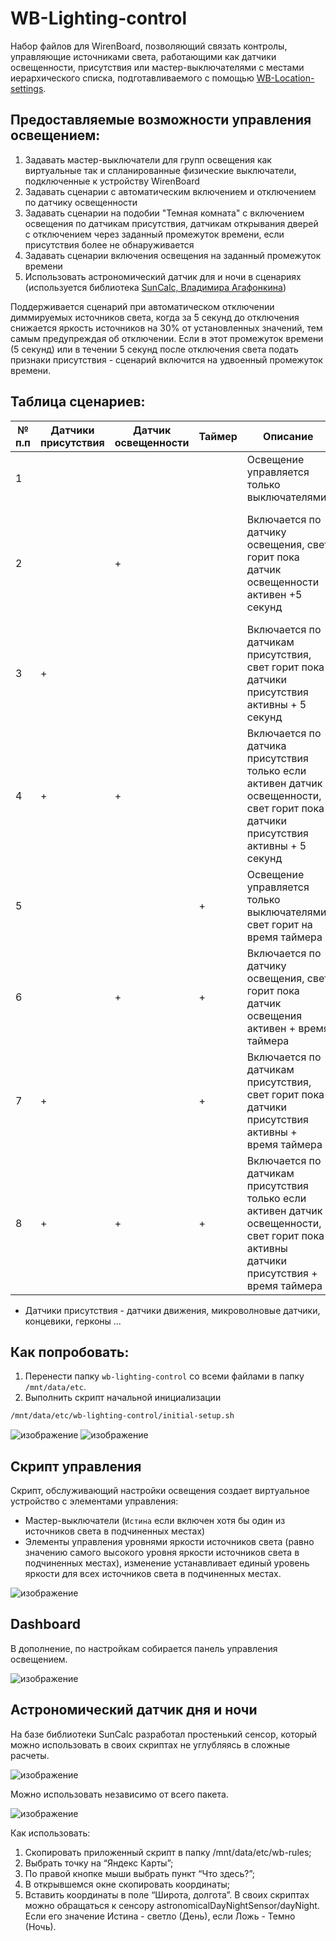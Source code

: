 # WB-Lighting-control
Набор файлов для WirenBoard, позволяющий связать контролы, управляющие источниками света, работающими как датчики освещенности, присутствия или мастер-выключателями с местами иерархического списка, подготавливаемого с помощью [WB-Location-settings](https://github.com/vitp77/WB-Locations-settings).
## Предоставляемые возможности управления освещением:
1. Задавать мастер-выключатели для групп освещения как виртуальные так и спланированные физические выключатели, подключенные к устройству WirenBoard
2. Задавать сценарии с автоматическим включением и отключением по датчику освещенности
3. Задавать сценарии на подобии "Темная комната" с включением освещения по датчикам присутствия, датчикам открывания дверей с отключением через заданный промежуток времени, если присутствия более не обнаруживается
4. Задавать сценарии включения освещения на заданный промежуток времени
5. Использовать астрономический датчик для и ночи в сценариях (используется библиотека [SunCalc, Владимира Агафонкина](https://github.com/mourner/suncalc))

Поддерживается сценарий при автоматическом отключении диммируемых источников света, когда за 5 секунд до отключения снижается яркость источников на 30% от установленных значений, тем самым предупреждая об отключении.
Если в этот промежуток времени (5 секунд) или в течении 5 секунд после отключения света подать признаки присутствия - сценарий включится на удвоенный промежуток времени.

## Таблица сценариев:
| № п.п |Датчики присутствия|Датчик освещенности|Таймер|Описание|Сценарий|
|-------|-------------------|-------------------|------|--------|--------|
|1      |                   |                   |      |Освещение управляется только выключателями|Нет сценария|
|2      |                   |+                  |      |Включается по датчику освещения, свет горит пока датчик освещенности активен +5 секунд|Сумеречный выключатель (5 секунд может оказаться недостаточно для фильтрации засветов)|
|3      |+                  |                   |      |Включается по датчикам присутствия, свет горит пока датчики присутствия активны + 5 секунд|??|
|4      |+                  |+                  |      |Включается по датчика присутствия только если активен датчик освещенности, свет горит пока датчики присутствия активны + 5 секунд|Возможно, лестничная клетка|
|5      |                   |                   |+     |Освещение управляется только выключателями, свет горит на время таймера|В кладовке|
|6      |                   |+                  |+     |Включается по датчику освещения, свет горит пока датчик освещения активен + время таймера|Сумеречный выключатель|
|7      |+                  |                   |+     |Включается по датчикам присутствия, свет горит пока датчики присутствия активны + время таймера|Темная комната|
|8      |+                  |+                  |+     |Включается по датчикам присутствия только если активен датчик освещенности, свет горит пока активны датчики присутствия + время таймера|"Серая" комната (только в темное время суток)|
* Датчики присутствия - датчики движения, микроволновые датчики, концевики, герконы ...

## Как попробовать:
1. Перенести папку ```wb-lighting-control``` со всеми файлами в папку ```/mnt/data/etc```.
2. Выполнить скрипт начальной инициализации
 ```bash
/mnt/data/etc/wb-lighting-control/initial-setup.sh
```
![изображение](./doc/AllSettings.png)
![изображение](./doc/LightingSettings.png)

## Скрипт управления
Скрипт, обслуживающий настройки освещения создает виртуальное устройство с элементами управления:
- Мастер-выключатели (```Истина``` если включен хотя бы один из источников света в подчиненных местах)
- Элементы управления уровнями яркости источников света (равно значению самого высокого уровня яркости источников света в подчиненных местах), изменение устанавливает единый уровень яркости для всех источников света в подчиненных местах.
  
![изображение](./doc/VDevice.png)

## Dashboard
В дополнение, по настройкам собирается панель управления освещением.

![изображение](./doc/dashboard.png)

## Астрономический датчик дня и ночи
На базе библиотеки SunCalc разработал простенький сенсор, который можно использовать в своих скриптах не углубляясь в сложные расчеты.

![изображение](./doc/wb-astronomicalDayNightSensor_short.png)

Можно использовать независимо от всего пакета.

![изображение](./doc/wb-astronomicalDayNightSensor.png)

Как использовать:
1. Скопировать приложенный скрипт в папку /mnt/data/etc/wb-rules;
2. Выбрать точку на “Яндекс Карты”;
3. По правой кнопке мыши выбрать пункт “Что здесь?”;
4. В открывшемся окне скопировать координаты;
5. Вставить координаты в поле “Широта, долгота”.
В своих скриптах можно обращаться к сенсору astronomicalDayNightSensor/dayNight. Если его значение Истина - светло (День), если Ложь - Темно (Ночь).
